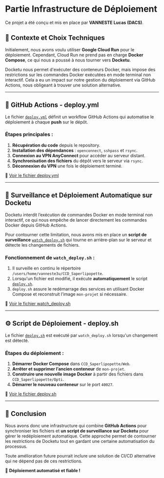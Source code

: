 # Partie Infrastructure de Déploiement

Ce projet a été conçu et mis en place par **VANNESTE Lucas (DACS)**.

## 📌 Contexte et Choix Techniques

Initialement, nous avons voulu utiliser **Google Cloud Run** pour le déploiement. Cependant, Cloud Run ne prend pas en charge **Docker Compose**, ce qui nous a poussé à nous tourner vers **Docketu**.

Docketu nous permet d'exécuter des conteneurs Docker, mais impose des restrictions sur les commandes Docker exécutées en mode terminal non interactif. Cela a eu un impact sur notre gestion du déploiement via GitHub Actions, nous obligeant à trouver une solution alternative.

---

## 🚀 GitHub Actions - deploy.yml

Le fichier [`deploy.yml`](./deploy.yml) définit un workflow GitHub Actions qui automatise le déploiement à chaque **push** sur le dépôt.

### Étapes principales :
1. **Récupération du code** depuis le repository.
2. **Installation des dépendances** : `openconnect`, `sshpass` et `rsync`.
3. **Connexion au VPN AnyConnect** pour accéder au serveur distant.
4. **Synchronisation des fichiers** du dépôt vers le serveur via `rsync`.
5. **Déconnexion du VPN** une fois le déploiement terminé.

📄 [Voir le fichier deploy.yml](./deploy.yml)

---

## 📡 Surveillance et Déploiement Automatique sur Docketu

Docketu interdit l’exécution de commandes Docker en mode terminal non interactif, ce qui nous empêche de lancer directement les commandes Docker depuis GitHub Actions.

Pour contourner cette limitation, nous avons mis en place un **script de surveillance** [`watch_deploy.sh`](./watch_deploy.sh) qui tourne en arrière-plan sur le serveur et détecte les changements de fichiers.

### Fonctionnement de `watch_deploy.sh` :
1. Il surveille en continu le répertoire `/users/home/vanneste3u/CCD_Saperlipopette`.
2. Lorsqu'un fichier est modifié, il exécute **automatiquement** le script [`deploy.sh`](./deploy.sh).
3. `deploy.sh` assure le redémarrage des services en utilisant Docker Compose et reconstruit l’image `mon-projet` si nécessaire.

📄 [Voir le fichier watch_deploy.sh](./watch_deploy.sh)

---

## ⚙️ Script de Déploiement - deploy.sh

Le fichier [`deploy.sh`](./deploy.sh) est exécuté par `watch_deploy.sh` lorsqu'un changement est détecté.

### Étapes du déploiement :
1. **Démarrer Docker Compose** dans `CCD_Saperlipopette/Web`.
2. **Arrêter et supprimer l’ancien conteneur** de `mon-projet`.
3. **Construire une nouvelle image Docker** à partir des fichiers dans `CCD_Saperlipopette/Opti`.
4. **Démarrer le nouveau conteneur** sur le port `40027`.

📄 [Voir le fichier deploy.sh](./deploy.sh)

---

## 🎯 Conclusion

Nous avons donc une infrastructure qui combine **GitHub Actions** pour synchroniser les fichiers et **un script de surveillance sur Docketu** pour gérer le redéploiement automatique. Cette approche permet de contourner les restrictions de Docketu tout en gardant une certaine automatisation du processus.

Toute amélioration future pourrait inclure une solution de CI/CD alternative qui ne dépend pas de ces restrictions.

🚀 **Déploiement automatisé et fiable !**

